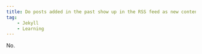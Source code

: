 ```yaml
---
title: Do posts added in the past show up in the RSS feed as new content?
tag:
    - Jekyll
    - Learning
---
```


No.
